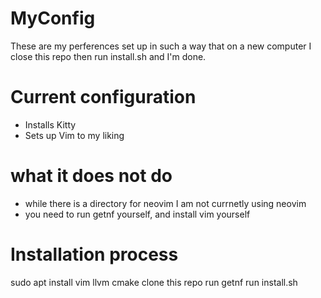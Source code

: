 # MyConfig

These are my perferences set up in such a way that on a new computer I close this repo then run install.sh and I'm done.

# Current configuration
* Installs Kitty
* Sets up Vim to my liking


# what it does not do
* while there is a directory for neovim I am not currnetly using neovim
* you need to run getnf yourself, and install vim yourself


# Installation process
sudo apt install vim llvm cmake
clone this repo
run getnf
run install.sh


